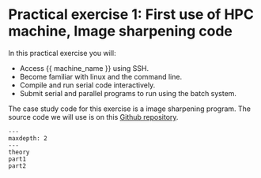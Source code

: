 # Practical exercise 1: First use of HPC machine, Image sharpening code

In this practical exercise you will:

-   Access {{ machine_name }} using SSH.
-   Become familiar with linux and the command line.
-   Compile and run serial code interactively.
-   Submit serial and parallel programs to run using the batch system.

The case study code for this exercise is a image sharpening program. The source code we will use is on this [Github repository](https://github.com/EPCCed/EPCC-Exercises).

```{toctree}
---
maxdepth: 2
---
theory
part1
part2
```
